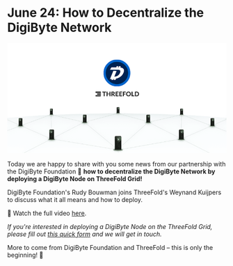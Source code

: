# June 24: How to Decentralize the DigiByte Network

![](img/digibytenodedeploy.png)

Today we are happy to share with you some news from our partnership with the DigiByte Foundation 🤝 **how to decentralize the DigiByte Network by deploying a DigiByte Node on ThreeFold Grid!**

DigiByte Foundation's Rudy Bouwman joins ThreeFold's Weynand Kuijpers to discuss what it all means and how to deploy.

👀 Watch the full video [here](https://youtu.be/fBEwlfcyxgA).

*If you're interested in deploying a DigiByte Node on the ThreeFold Grid, please fill out [this quick form](https://forms.gle/NHDNkZppTzwRorz77) and we will get in touch.*

More to come from DigiByte Foundation and ThreeFold – this is only the beginning! 🌅
